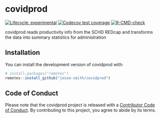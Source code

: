 
# covidprod

<!-- badges: start -->
[![Lifecycle: experimental](https://img.shields.io/badge/lifecycle-experimental-orange.svg)](https://www.tidyverse.org/lifecycle/#experimental)
[![Codecov test coverage](https://codecov.io/gh/jesse-smith/covidprod/branch/master/graph/badge.svg)](https://codecov.io/gh/jesse-smith/covidprod?branch=master)
[![R-CMD-check](https://github.com/jesse-smith/covidprod/workflows/R-CMD-check/badge.svg)](https://github.com/jesse-smith/covidprod/actions)
<!-- badges: end -->

covidprod reads productivity info from the SCHD REDcap and transforms the data
into summary statistics for administration

## Installation

You can install the development version of covidprod with:

``` r
# install.packages("remotes")
remotes::install_github("jesse-smith/covidprod")
```

## Code of Conduct
  
Please note that the covidprod project is released with a [Contributor Code of Conduct](https://contributor-covenant.org/version/2/0/CODE_OF_CONDUCT.html).
By contributing to this project, you agree to abide by its terms.
